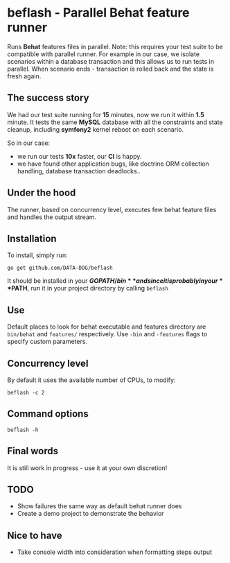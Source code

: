# beflash - Parallel Behat feature runner

Runs **Behat** features files in parallel. Note: this requires your test suite to be compatible with parallel
runner. For example in our case, we isolate scenarios within a database transaction and this allows us to run
tests in parallel. When scenario ends - transaction is rolled back and the state is fresh again.

## The success story

We had our test suite running for **15** minutes, now we run it within **1.5** minute. It tests the same **MySQL**
database with all the constraints and state cleanup, including **symfony2** kernel reboot on each scenario.

So in our case:
- we run our tests **10x** faster, our **CI** is happy.
- we have found other application bugs, like doctrine ORM collection handling, database transaction deadlocks..

## Under the hood

The runner, based on concurrency level, executes few behat feature files and handles the output stream.

## Installation

To install, simply run:

    go get github.com/DATA-DOG/beflash

It should be installed in your **$GOPATH/bin** and since it is probably in your **$PATH**,
run it in your project directory by calling `beflash`

## Use

Default places to look for behat executable and features directory are `bin/behat` and `features/` respectively.
Use `-bin` and `-features` flags to specify custom parameters.

## Concurrency level

By default it uses the available number of CPUs, to modify:

    beflash -c 2

## Command options

    beflash -h

## Final words

It is still work in progress - use it at your own discretion!

## TODO

- Show failures the same way as default behat runner does
- Create a demo project to demonstrate the behavior

## Nice to have

- Take console width into consideration when formatting steps output
